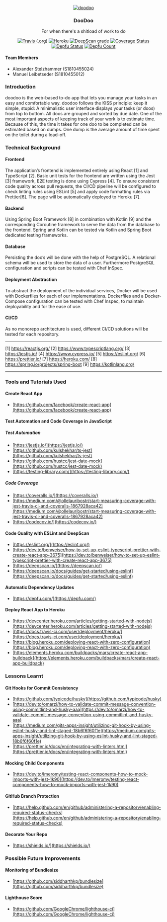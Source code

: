 <p align="center">
    <a href="http://doodoo-frontend.herokuapp.com/">
        <img alt="doodoo" src="https://emojipedia-us.s3.dualstack.us-west-1.amazonaws.com/thumbs/160/microsoft/209/pile-of-poo_1f4a9.png"></img>
    </a>
</p>

<h3 align="center">
  DooDoo
</h3>

<p align="center">
    For when there's a shitload of work to do
</p>

<p align="center">
    <a href="https://travis-ci.org/fhhagenberg-doodoo/frontend"><img alt="Travis (.org)" src="https://img.shields.io/travis/fhhagenberg-doodoo/frontend"></a>
    <a href="https://doodoo-frontend.herokuapp.com"><img alt="Heroku" src="https://heroku-badge.herokuapp.com/?app=doodoo-frontend" /></a>
    <a href="https://deepscan.io/dashboard#view=project&tid=9591&pid=12127&bid=184219"><img src="https://deepscan.io/api/teams/9591/projects/12127/branches/184219/badge/grade.svg" alt="DeepScan grade"></a>
    <a href="https://coveralls.io/github/fhhagenberg-doodoo/frontend?branch=dev"><img src="https://coveralls.io/repos/github/fhhagenberg-doodoo/frontend/badge.svg?branch=dev" alt="Coverage Status" /></a>
    <a href=""><img alt="Depfu Status" src="https://badges.depfu.com/badges/327bf40641ea86f4a162c2e77071e699/status.svg"></img></a>
    <a href=""><img alt="Depfu Count" src="https://badges.depfu.com/badges/327bf40641ea86f4a162c2e77071e699/count.svg"></img></a>
</p>

#### Team Members

-   Alexander Stelzhammer (S1810455024)
-   Manuel Leibetseder (S1810455012)

### Introduction

doodoo is the web-based to-do app that lets you manage your tasks in an easy and comfortable way. doodoo follows the KISS principle: keep it simple, stupid: A minimalistic user interface displays your tasks (or doos) from top to bottom. All doos are grouped and sorted by due date. One of the most important aspects of keeping track of your work is to estimate time. Because of this, the time it takes for one doo to be completed can be estimated based on dumps. One dump is the average amount of time spent on the toilet during a load-off.

### Technical Background

#### Frontend

The application’s frontend is implemented entirely using React [1] and TypeScript [2]. Basic unit tests for the frontend are written using the Jest [3] framework, E2E testing is done using Cypress [4]. To ensure consistent code quality across pull requests, the CI/CD pipeline will be configured to check linting rules using ESLint [5] and apply code formatting rules via Prettier[6]. The page will be automatically deployed to Heroku [7].

#### Backend

Using Spring Boot Framework [8] in combination with Kotlin [9] and the corresponding Coroutine framework to serve the data from the database to the frontend. Spring and Kotlin can be tested via Kotlin and Spring Boot dedicated testing frameworks.

#### Database

Persisting the doo’s will be done with the help of PostgreSQL. A relational schema will be used to store the data of a user. Furthermore PostgreSQL configuration and scripts can be tested with Chef InSpec.

#### Deployment Abstraction

To abstract the deployment of the individual services, Docker will be used with Dockerfiles for each of our implementations. Dockerfiles and a Docker-Compose configuration can be tested with Chef Inspec, to maintain deployability and for the ease of use.

#### CI/CD

As no monorepo architecture is used, different CI/CD solutions will be tested for each repository.

---

[1] https://reactjs.org/
[2] https://www.typescriptlang.org/
[3] https://jestjs.io/
[4] https://www.cypress.io/
[5] https://eslint.org/
[6] https://prettier.io/
[7] https://heroku.com/
[8] https://spring.io/projects/spring-boot
[9] https://kotlinlang.org/

---

### Tools and Tutorials Used

#### Create React App

-   [https://github.com/facebook/create-react-app](https://github.com/facebook/create-react-app)

#### Test Automation and Code Coverage in JavaScript

##### Test Automation

-   [https://jestjs.io/](https://jestjs.io/)
-   [https://github.com/kulshekhar/ts-jest](https://github.com/kulshekhar/ts-jest)
-   [https://github.com/hustcc/jest-date-mock](https://github.com/hustcc/jest-date-mock)
-   [https://testing-library.com/](https://testing-library.com/)

##### Code Coverage

-   [https://coveralls.io/](https://coveralls.io/)
-   [https://medium.com/@ollelauribostr/start-measuring-coverage-with-jest-travis-ci-and-coveralls-1867928aca42](https://medium.com/@ollelauribostr/start-measuring-coverage-with-jest-travis-ci-and-coveralls-1867928aca42)
-   [https://codecov.io/](https://codecov.io/)

#### Code Quality with ESLint and DeepScan

-   [https://eslint.org/](https://eslint.org/)
-   [https://dev.to/benweiser/how-to-set-up-eslint-typescript-prettier-with-create-react-app-3675](https://dev.to/benweiser/how-to-set-up-eslint-typescript-prettier-with-create-react-app-3675)
-   [https://deepscan.io/](https://deepscan.io/)
-   [https://deepscan.io/docs/guides/get-started/using-eslint](https://deepscan.io/docs/guides/get-started/using-eslint)

#### Automatic Dependency Updates

-   [https://depfu.com/](https://depfu.com/)

#### Deploy React App to Heroku

-   [https://devcenter.heroku.com/articles/getting-started-with-nodejs](https://devcenter.heroku.com/articles/getting-started-with-nodejs)
-   [https://docs.travis-ci.com/user/deployment/heroku/](https://docs.travis-ci.com/user/deployment/heroku/)
-   [https://blog.heroku.com/deploying-react-with-zero-configuration](https://blog.heroku.com/deploying-react-with-zero-configuration)
-   [https://elements.heroku.com/buildpacks/mars/create-react-app-buildpack](https://elements.heroku.com/buildpacks/mars/create-react-app-buildpack)

### Lessons Learnt

#### Git Hooks for Commit Consistency

-   [https://github.com/typicode/husky](https://github.com/typicode/husky)
-   [https://dev.to/omarzi/how-to-validate-commit-message-convention-using-commitlint-and-husky-aaa](https://dev.to/omarzi/how-to-validate-commit-message-convention-using-commitlint-and-husky-aaa)
-   [https://medium.com/gits-apps-insight/utilizing-git-hook-by-using-eslint-husky-and-lint-staged-18b6f6f60f1e](https://medium.com/gits-apps-insight/utilizing-git-hook-by-using-eslint-husky-and-lint-staged-18b6f6f60f1e)
-   [https://prettier.io/docs/en/integrating-with-linters.html](https://prettier.io/docs/en/integrating-with-linters.html)

#### Mocking Child Components

-   [https://dev.to/lmeromy/testing-react-components-how-to-mock-imports-with-jest-1k90](https://dev.to/lmeromy/testing-react-components-how-to-mock-imports-with-jest-1k90)

#### GitHub Branch Protection

-   [https://help.github.com/en/github/administering-a-repository/enabling-required-status-checks](https://help.github.com/en/github/administering-a-repository/enabling-required-status-checks)

#### Decorate Your Repo

-   [https://shields.io/](https://shields.io/)

### Possible Future Improvements

#### Monitoring of Bundlesize

-   [https://github.com/siddharthkp/bundlesize](https://github.com/siddharthkp/bundlesize)

#### Lighthouse Score

-   [https://github.com/GoogleChrome/lighthouse-ci](https://github.com/GoogleChrome/lighthouse-ci)
